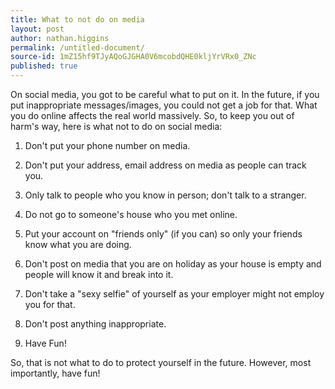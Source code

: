 ```yaml
---
title: What to not do on media
layout: post
author: nathan.higgins
permalink: /untitled-document/
source-id: 1mZ15hf9TJyAQoGJGHA0V6mcobdQHE0kljYrVRx0_ZNc
published: true
---
```

On social media, you got to be careful what to put on it. In the future, if you put inappropriate messages/images, you could not get a job for that. What you do online affects the real world massively. So, to keep you out of harm's way, here is what not to do on social media:

1. Don't put your phone number on media.

2. Don't put your address, email address on media as people can track you.

3. Only talk to people who you know in person; don't talk to a stranger.

4. Do not go to someone's house  who you met online.

5. Put your account on "friends only" (if you can) so only your friends know what you are doing.

6. Don't post on media that you are on holiday as your house is empty and people will know it and break into it.

7. Don't take a "sexy selfie" of yourself as your employer might not employ you for that.

8. Don't post anything inappropriate.

9. Have Fun!

So, that is not what to do to protect yourself in the future. However, most importantly, have fun! 

